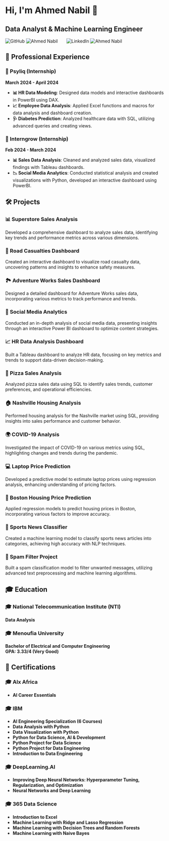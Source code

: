 # Hi, I'm Ahmed Nabil 🚀

## **Data Analyst & Machine Learning Engineer** 

<p style="font-family: -apple-system, BlinkMacSystemFont, 'Segoe UI', 'Noto Sans', Helvetica, Arial, sans-serif, 'Apple Color Emoji', 'Segoe UI Emoji';">
  <a href="https://github.com/AhmedNabil03" style="text-decoration:none;">
    <img src="https://img.shields.io/badge/GitHub-5a5a5a?style=for-the-badge&logo=github&logoColor=white" alt="GitHub">
  </a>
  <a href="https://github.com/AhmedNabil03" style="text-decoration:none;">
    <img src="https://img.shields.io/badge/-Ahmed%20Nabil-FF6C00?style=for-the-badge" alt="Ahmed Nabil">
  </a>
  &nbsp;&nbsp;&nbsp;&nbsp;&nbsp;
  <a href="https://linkedin.com/in/ahmed-nabil-144583273" style="text-decoration:none;">
    <img src="https://img.shields.io/badge/LinkedIn-5a5a5a?style=for-the-badge&logo=linkedin&logoColor=white" alt="LinkedIn">
  </a>
  <a href="https://linkedin.com/in/ahmed-nabil-144583273" style="text-decoration:none;">
    <img src="https://img.shields.io/badge/-Ahmed%20Nabil-0077B5?style=for-the-badge" alt="Ahmed Nabil">
  </a>
</p>

## 💼 Professional Experience

### 🏢 Psyliq (Internship)  
**March 2024 - April 2024**  
- **📊 HR Data Modeling**: Designed data models and interactive dashboards in PowerBI using DAX.
- **📈 Employee Data Analysis**: Applied Excel functions and macros for data analysis and dashboard creation.
- **🩺 Diabetes Prediction**: Analyzed healthcare data with SQL, utilizing advanced queries and creating views.

### 🏢 Interngrow (Internship)  
**Feb 2024 - March 2024**  
- **📊 Sales Data Analysis**: Cleaned and analyzed sales data, visualized findings with Tableau dashboards.
- **📉 Social Media Analytics**: Conducted statistical analysis and created visualizations with Python, developed an interactive dashboard using PowerBI.

## 🛠️ Projects

### 📊 Superstore Sales Analysis
Developed a comprehensive dashboard to analyze sales data, identifying key trends and performance metrics across various dimensions.

### 🚗 Road Casualties Dashboard
Created an interactive dashboard to visualize road casualty data, uncovering patterns and insights to enhance safety measures.

### 🏞️ Adventure Works Sales Dashboard
Designed a detailed dashboard for Adventure Works sales data, incorporating various metrics to track performance and trends.

### 📱 Social Media Analytics
Conducted an in-depth analysis of social media data, presenting insights through an interactive Power BI dashboard to optimize content strategies.

### 📈 HR Data Analysis Dashboard
Built a Tableau dashboard to analyze HR data, focusing on key metrics and trends to support data-driven decision-making.

### 🍕 Pizza Sales Analysis
Analyzed pizza sales data using SQL to identify sales trends, customer preferences, and operational efficiencies.

### 🏠 Nashville Housing Analysis
Performed housing analysis for the Nashville market using SQL, providing insights into sales performance and customer behavior.

### 🌍 COVID-19 Analysis
Investigated the impact of COVID-19 on various metrics using SQL, highlighting changes and trends during the pandemic.

### 💻 Laptop Price Prediction
Developed a predictive model to estimate laptop prices using regression analysis, enhancing understanding of pricing factors.

### 🏡 Boston Housing Price Prediction
Applied regression models to predict housing prices in Boston, incorporating various factors to improve accuracy.

### 📰 Sports News Classifier
Created a machine learning model to classify sports news articles into categories, achieving high accuracy with NLP techniques.

### 📧 Spam Filter Project
Built a spam classification model to filter unwanted messages, utilizing advanced text preprocessing and machine learning algorithms.

## 🎓 Education

### 🎓 National Telecommunication Institute (NTI)  
**Data Analysis**  

### 🎓 Menoufia University  
**Bachelor of Electrical and Computer Engineering**  
**GPA: 3.33/4 (Very Good)**

## 📜 Certifications

### 🎓 **Alx Africa**
- **AI Career Essentials**

### 🎓 **IBM**
- **AI Engineering Specialization (6 Courses)**
- **Data Analysis with Python**
- **Data Visualization with Python**
- **Python for Data Science, AI & Development**
- **Python Project for Data Science**
- **Python Project for Data Engineering**
- **Introduction to Data Engineering**

### 🎓 **DeepLearning.AI**
- **Improving Deep Neural Networks: Hyperparameter Tuning, Regularization, and Optimization**
- **Neural Networks and Deep Learning**

### 🎓 **365 Data Science**
- **Introduction to Excel**
- **Machine Learning with Ridge and Lasso Regression**
- **Machine Learning with Decision Trees and Random Forests**
- **Machine Learning with Naive Bayes**
